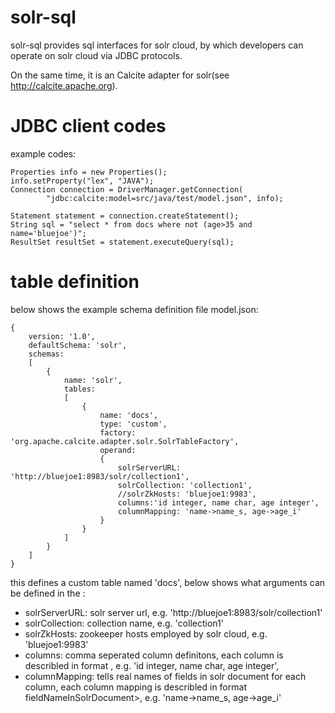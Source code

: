 # solr-sql

solr-sql provides sql interfaces for solr cloud, by which developers can operate on solr cloud via JDBC protocols.

On the same time, it is an Calcite adapter for solr(see http://calcite.apache.org).

# JDBC client codes

example codes:

	Properties info = new Properties();
	info.setProperty("lex", "JAVA");
	Connection connection = DriverManager.getConnection(
			"jdbc:calcite:model=src/java/test/model.json", info);

	Statement statement = connection.createStatement();
	String sql = "select * from docs where not (age>35 and name='bluejoe')";
	ResultSet resultSet = statement.executeQuery(sql);
		

# table definition

below shows the example schema definition file model.json:


	{
		version: '1.0',
		defaultSchema: 'solr',
		schemas:
		[
			{
				name: 'solr',
				tables:
				[
					{
						name: 'docs',
						type: 'custom',
						factory: 'org.apache.calcite.adapter.solr.SolrTableFactory',
						operand:
						{
							solrServerURL: 'http://bluejoe1:8983/solr/collection1',
							solrCollection: 'collection1',	
							//solrZkHosts: 'bluejoe1:9983',
							columns:'id integer, name char, age integer',
							columnMapping: 'name->name_s, age->age_i'
						}
					}
				]
			}
		]
	}
	
this defines a custom table named 'docs', below shows what arguments can be defined in the :

* solrServerURL: solr server url, e.g. 'http://bluejoe1:8983/solr/collection1'
* solrCollection: collection name, e.g. 'collection1'
* solrZkHosts: zookeeper hosts employed by solr cloud, e.g. 'bluejoe1:9983'
* columns: comma seperated column definitons, each column is describled in format <columnName columnTypeName>, e.g. 'id integer, name char, age integer',
* columnMapping: tells real names of fields in solr document for each column, each column mapping is describled in format <columnName->fieldNameInSolrDocument>, e.g. 'name->name_s, age->age_i'
  




